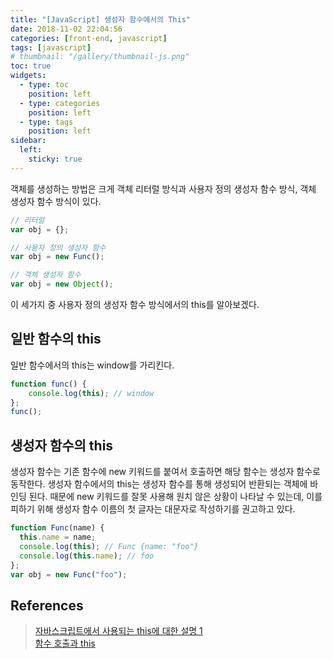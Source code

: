 ```yaml
---
title: "[JavaScript] 생성자 함수에서의 This"
date: 2018-11-02 22:04:56
categories: [front-end, javascript]
tags: [javascript]
# thumbnail: "/gallery/thumbnail-js.png"
toc: true
widgets:
  - type: toc
    position: left
  - type: categories
    position: left
  - type: tags
    position: left
sidebar:
  left:
    sticky: true
---
```


객체를 생성하는 방법은 크게 객체 리터럴 방식과 사용자 정의 생성자 함수 방식, 객체 생성자 함수 방식이 있다. 

<!-- more -->

```javascript
// 리터럴
var obj = {};

// 사용자 정의 생성자 함수
var obj = new Func();

// 객체 생성자 함수
var obj = new Object();
```

이 세가지 중 사용자 정의 생성자 함수 방식에서의 this를 알아보겠다.

## 일반 함수의 this
일반 함수에서의 this는 window를 가리킨다.

```javascript
function func() {
    console.log(this); // window
};
func();
```

## 생성자 함수의 this
생성자 함수는 기존 함수에 new 키워드를 붙여서 호출하면 해당 함수는 생성자 함수로 동작한다. 생성자 함수에서의 this는 생성자 함수를 통해 생성되어 반환되는 객체에 바인딩 된다. 때문에 new 키워드를 잘못 사용해 원치 않은 상황이 나타날 수 있는데, 이를 피하기 위해 생성자 함수 이름의 첫 글자는 대문자로 작성하기를 권고하고 있다.

```javascript
function Func(name) {
  this.name = name;
  console.log(this); // Func {name: "foo"}
  console.log(this.name); // foo
};
var obj = new Func("foo");
```

## References
> [자바스크립트에서 사용되는 this에 대한 설명 1](https://github.com/FEDevelopers/tech.description/wiki/자바스크립트에서-사용되는-this에-대한-설명-1#41-생성자-실행에서의-this)  
> [함수 호출과 this](https://valuefactory.tistory.com/674)

